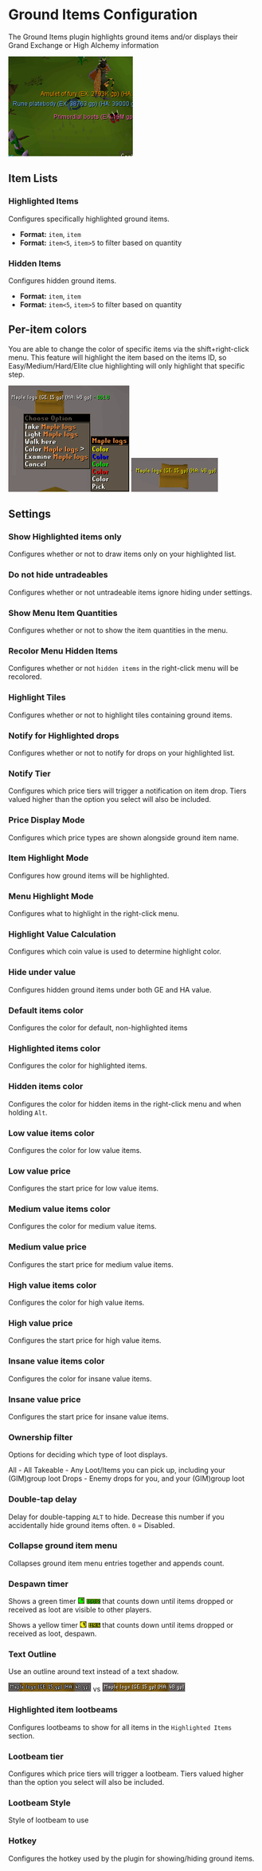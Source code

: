 # Ground Items Configuration

The Ground Items plugin highlights ground items and/or displays their Grand Exchange or High Alchemy information

![Ground items demonstration](img/ground-items/ground_items_overlay.png)

## Item Lists

### Highlighted Items

Configures specifically highlighted ground items. 

* **Format:** `item`, `item`
* **Format:** `item<5`, `item>5` to filter based on quantity

### Hidden Items

Configures hidden ground items. 

* **Format:** `item`, `item`
* **Format:** `item<5`, `item>5` to filter based on quantity

## Per-item colors

You are able to change the color of specific items via the shift+right-click menu.
This feature will highlight the item based on the items ID, so Easy/Medium/Hard/Elite clue highlighting will only highlight that specific step. 

![per-item colors](img/ground-items/ground_items_per_item_colors.png) ![yellow maple logs](img/ground-items/ground_items_maple_logs_yellow.png)

## Settings

### Show Highlighted items only

Configures whether or not to draw items only on your highlighted list.

### Do not hide untradeables

Configures whether or not untradeable items ignore hiding under settings.

### Show Menu Item Quantities

Configures whether or not to show the item quantities in the menu.

### Recolor Menu Hidden Items

Configures whether or not `hidden items` in the right-click menu will be recolored.

### Highlight Tiles

Configures whether or not to highlight tiles containing ground items.

### Notify for Highlighted drops

Configures whether or not to notify for drops on your highlighted list.

### Notify Tier

Configures which price tiers will trigger a notification on item drop. Tiers valued higher than the option you select will also be included.

### Price Display Mode

Configures which price types are shown alongside ground item name.

### Item Highlight Mode

Configures how ground items will be highlighted.

### Menu Highlight Mode

Configures what to highlight in the right-click menu.

### Highlight Value Calculation

Configures which coin value is used to determine highlight color.

### Hide under value

Configures hidden ground items under both GE and HA value.

### Default items color

Configures the color for default, non-highlighted items

### Highlighted items color

Configures the color for highlighted items.

### Hidden items color

Configures the color for hidden items in the right-click menu and when holding `Alt`.

### Low value items color

Configures the color for low value items.

### Low value price

Configures the start price for low value items.

### Medium value items color

Configures the color for medium value items.

### Medium value price

Configures the start price for medium value items.

### High value items color

Configures the color for high value items.

### High value price

Configures the start price for high value items.

### Insane value items color

Configures the color for insane value items.

### Insane value price

Configures the start price for insane value items.

### Ownership filter

Options for deciding which type of loot displays.

All - All
Takeable - Any Loot/Items you can pick up, including your (GIM)group loot
Drops - Enemy drops for you, and your (GIM)group loot


### Double-tap delay

Delay for double-tapping `ALT` to hide. Decrease this number if you accidentally hide ground items often. `0` = Disabled.

### Collapse ground item menu

Collapses ground item menu entries together and appends count.

### Despawn timer

Shows a green timer ![Green Timer pie](img/ground-items/ground_items_green_timer_pie.png) ![Green Timer seconds](img/ground-items/ground_items_green_timer_seconds.png) that counts down until items dropped or received as loot are visible to other players.

Shows a yellow timer ![Yellow Timer pie](img/ground-items/ground_items_yellow_timer_pie.png) ![Yellow Timer seconds](img/ground-items/ground_items_yellow_timer_seconds.png) that counts down until items dropped or received as loot, despawn.

### Text Outline

Use an outline around text instead of a text shadow.

![on](img/ground-items/ground_items_text_outline_on.png) vs ![off](img/ground-items/ground_items_text_outline_off.png)

### Highlighted item lootbeams

Configures lootbeams to show for all items in the `Highlighted Items` section.

### Lootbeam tier

Configures which price tiers will trigger a lootbeam. Tiers valued higher than the option you select will also be included.

### Lootbeam Style

Style of lootbeam to use

### Hotkey

Configures the hotkey used by the plugin for showing/hiding ground items.
